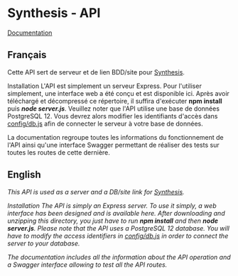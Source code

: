 # Synthesis - API
[Documentation](https://empiredemocratiquedupoulpe.github.io/campus-booster-en-mieux-API/www/)


## Français
Cette API sert de serveur et de lien BDD/site pour [Synthesis](https://github.com/EmpireDemocratiqueDuPoulpe/campus-booster-en-mieux).

Installation
L'API est simplement un serveur Express. Pour l'utiliser simplement, une interface web a été conçu et est disponible ici. Après avoir téléchargé et décompressé ce répertoire, il suffira d'exécuter **npm install** puis ***node server.js***. Veuillez noter que l'API utilise une base de données PostgreSQL 12. Vous devrez alors modifier les identifiants d'accès dans [config/db.js](https://github.com/EmpireDemocratiqueDuPoulpe/campus-booster-en-mieux-API/blob/master/config/db.js) afin de connecter le serveur à votre base de données.

La documentation regroupe toutes les informations du fonctionnement de l'API ainsi qu'une interface Swagger permettant de réaliser des tests sur toutes les routes de cette dernière.

## English
*This API is used as a server and a DB/site link for [Synthesis](https://github.com/EmpireDemocratiqueDuPoulpe/campus-booster-en-mieux).*

*Installation*
*The API is simply an Express server. To use it simply, a web interface has been designed and is available here. After downloading and unzipping this directory, you just have to run ***npm install*** and then **node server.js**. Please note that the API uses a PostgreSQL 12 database. You will have to modify the access identifiers in [config/db.js](https://github.com/EmpireDemocratiqueDuPoulpe/campus-booster-en-mieux-API/blob/master/config/db.js) in order to connect the server to your database.*

*The documentation includes all the information about the API operation and a Swagger interface allowing to test all the API routes.*
